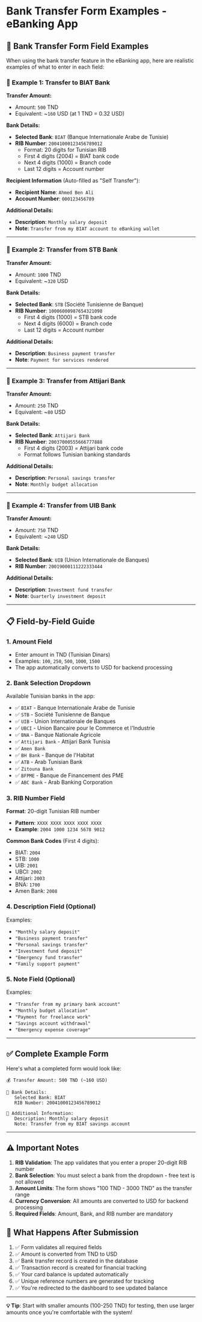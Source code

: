 # Bank Transfer Form Examples - eBanking App

## 📝 Bank Transfer Form Field Examples

When using the bank transfer feature in the eBanking app, here are realistic examples of what to enter in each field:

### 🏦 **Example 1: Transfer to BIAT Bank**

**Transfer Amount:**
- Amount: `500` TND
- Equivalent: ~`160` USD (at 1 TND = 0.32 USD)

**Bank Details:**
- **Selected Bank**: `BIAT` (Banque Internationale Arabe de Tunisie)
- **RIB Number**: `20041000123456789012` 
  - Format: 20 digits for Tunisian RIB
  - First 4 digits (2004) = BIAT bank code
  - Next 4 digits (1000) = Branch code
  - Last 12 digits = Account number

**Recipient Information** (Auto-filled as "Self Transfer"):
- **Recipient Name**: `Ahmed Ben Ali`
- **Account Number**: `000123456789`

**Additional Details:**
- **Description**: `Monthly salary deposit`
- **Note**: `Transfer from my BIAT account to eBanking wallet`

---

### 🏦 **Example 2: Transfer from STB Bank**

**Transfer Amount:**
- Amount: `1000` TND
- Equivalent: ~`320` USD

**Bank Details:**
- **Selected Bank**: `STB` (Société Tunisienne de Banque)
- **RIB Number**: `10006000987654321098`
  - First 4 digits (1000) = STB bank code
  - Next 4 digits (6000) = Branch code
  - Last 12 digits = Account number

**Additional Details:**
- **Description**: `Business payment transfer`
- **Note**: `Payment for services rendered`

---

### 🏦 **Example 3: Transfer from Attijari Bank**

**Transfer Amount:**
- Amount: `250` TND
- Equivalent: ~`80` USD

**Bank Details:**
- **Selected Bank**: `Attijari Bank`
- **RIB Number**: `20037000555666777888`
  - First 4 digits (2003) = Attijari bank code
  - Format follows Tunisian banking standards

**Additional Details:**
- **Description**: `Personal savings transfer`
- **Note**: `Monthly budget allocation`

---

### 🏦 **Example 4: Transfer from UIB Bank**

**Transfer Amount:**
- Amount: `750` TND
- Equivalent: ~`240` USD

**Bank Details:**
- **Selected Bank**: `UIB` (Union Internationale de Banques)
- **RIB Number**: `20019000111222333444`

**Additional Details:**
- **Description**: `Investment fund transfer`
- **Note**: `Quarterly investment deposit`

---

## 📋 **Field-by-Field Guide**

### 1. **Amount Field**
- Enter amount in TND (Tunisian Dinars)
- Examples: `100`, `250`, `500`, `1000`, `1500`
- The app automatically converts to USD for backend processing

### 2. **Bank Selection Dropdown**
Available Tunisian banks in the app:
- ✅ `BIAT` - Banque Internationale Arabe de Tunisie
- ✅ `STB` - Société Tunisienne de Banque  
- ✅ `UIB` - Union Internationale de Banques
- ✅ `UBCI` - Union Bancaire pour le Commerce et l'Industrie
- ✅ `BNA` - Banque Nationale Agricole
- ✅ `Attijari Bank` - Attijari Bank Tunisia
- ✅ `Amen Bank`
- ✅ `BH Bank` - Banque de l'Habitat
- ✅ `ATB` - Arab Tunisian Bank
- ✅ `Zitouna Bank`
- ✅ `BFPME` - Banque de Financement des PME
- ✅ `ABC Bank` - Arab Banking Corporation

### 3. **RIB Number Field**
**Format**: 20-digit Tunisian RIB number
- **Pattern**: `XXXX XXXX XXXX XXXX XXXX`
- **Example**: `2004 1000 1234 5678 9012`

**Common Bank Codes** (First 4 digits):
- BIAT: `2004`
- STB: `1000` 
- UIB: `2001`
- UBCI: `2002`
- Attijari: `2003`
- BNA: `1700`
- Amen Bank: `2008`

### 4. **Description Field** (Optional)
Examples:
- `"Monthly salary deposit"`
- `"Business payment transfer"`
- `"Personal savings transfer"`
- `"Investment fund deposit"`
- `"Emergency fund transfer"`
- `"Family support payment"`

### 5. **Note Field** (Optional)
Examples:
- `"Transfer from my primary bank account"`
- `"Monthly budget allocation"`
- `"Payment for freelance work"`
- `"Savings account withdrawal"`
- `"Emergency expense coverage"`

---

## ✅ **Complete Example Form**

Here's what a completed form would look like:

```
💰 Transfer Amount: 500 TND (~160 USD)

🏦 Bank Details:
   Selected Bank: BIAT
   RIB Number: 20041000123456789012

📝 Additional Information:
   Description: Monthly salary deposit  
   Note: Transfer from my BIAT savings account
```

---

## ⚠️ **Important Notes**

1. **RIB Validation**: The app validates that you enter a proper 20-digit RIB number
2. **Bank Selection**: You must select a bank from the dropdown - free text is not allowed
3. **Amount Limits**: The form shows "100 TND - 3000 TND" as the transfer range
4. **Currency Conversion**: All amounts are converted to USD for backend processing
5. **Required Fields**: Amount, Bank, and RIB number are mandatory

## 🔄 **What Happens After Submission**

1. ✅ Form validates all required fields
2. ✅ Amount is converted from TND to USD  
3. ✅ Bank transfer record is created in the database
4. ✅ Transaction record is created for financial tracking
5. ✅ Your card balance is updated automatically
6. ✅ Unique reference numbers are generated for tracking
7. ✅ You're redirected to the dashboard to see updated balance

---

**💡 Tip**: Start with smaller amounts (100-250 TND) for testing, then use larger amounts once you're comfortable with the system!